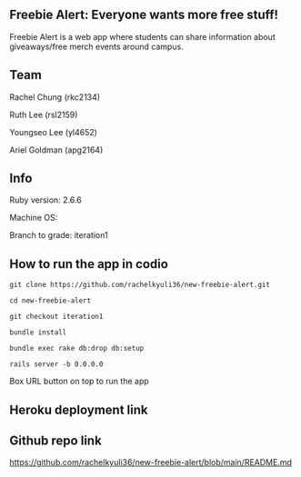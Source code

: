 ## Freebie Alert: Everyone wants more free stuff!
Freebie Alert is a web app where students can share information about giveaways/free merch events around campus. 

## Team
Rachel Chung (rkc2134)

Ruth Lee (rsl2159)

Youngseo Lee (yl4652)

Ariel Goldman (apg2164)

## Info
Ruby version: 2.6.6

Machine OS:

Branch to grade: iteration1

## How to run the app in codio

`git clone https://github.com/rachelkyuli36/new-freebie-alert.git`

`cd new-freebie-alert`

`git checkout iteration1`

`bundle install`

`bundle exec rake db:drop db:setup`

`rails server -b 0.0.0.0`

Box URL button on top to run the app

## Heroku deployment link

## Github repo link

https://github.com/rachelkyuli36/new-freebie-alert/blob/main/README.md 

